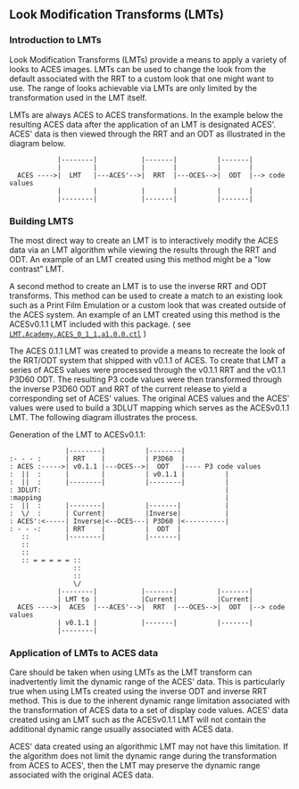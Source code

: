 ## Look Modification Transforms (LMTs) ##

### Introduction to LMTs ###

Look Modification Transforms (LMTs) provide a means to apply a variety of looks 
to ACES images. LMTs can be used to change the look from the default associated 
with the RRT to a custom look that one might want to use. The range of looks 
achievable via LMTs are only limited by the transformation used in the LMT 
itself.

LMTs are always ACES to ACES transformations. In the example below the resulting 
ACES data after the application of an LMT is designated ACES'. ACES' data is 
then viewed through the RRT and an ODT as illustrated in the diagram below.  

                |--------|           |-------|          |-------|
                |        |           |       |          |       |
      ACES ---->|  LMT   |---ACES'-->|  RRT  |---OCES-->|  ODT  |--> code values
                |        |           |       |          |       |
                |--------|           |-------|          |-------| 

### Building LMTS ###

The most direct way to create an LMT is to interactively modify the ACES data 
via an LMT algorithm while viewing the results through the RRT and ODT. An 
example of an LMT created using this method might be a "low contrast" LMT.

A second method to create an LMT is to use the inverse RRT and ODT transforms. 
This method can be used to create a match to an existing look such as a Print 
Film Emulation or a custom look that was created outside of the ACES system. An 
example of an LMT created using this method is the ACESv0.1.1 LMT included
with this package. ( see [`LMT.Academy.ACES_0_1_1.a1.0.0.ctl`](./LMT.Academy.ACES_0_1_1.a1.0.0.ctl) )

The ACES 0.1.1 LMT was created to provide a means to recreate the look of the
RRT/ODT system that shipped with v0.1.1 of ACES.  To create that LMT a series of 
ACES values were processed through the v0.1.1 RRT and the v0.1.1 P3D60 ODT. The 
resulting P3 code values were then transformed through the inverse P3D60 ODT and 
RRT of the current release to yield a corresponding set of ACES' values. The 
original ACES values and the ACES' values were used to build a 3DLUT mapping 
which serves as the ACESv0.1.1 LMT.  The following diagram illustrates 
the process.

Generation of the LMT to ACESv0.1.1:

                  |--------|          |--------|
    :- - - :      | RRT    |          | P3D60  |
    : ACES :----->| v0.1.1 |---OCES-->|  ODT   |---- P3 code values
    :  ||  :      |        |          | v0.1.1 |          |
    :  ||  :      |--------|          |--------|          |
    : 3DLUT:                                              |
    :mapping                                              |
    :  ||  :      |--------|          |-------|           |
    :  \/  :      | Current|          |Inverse|           |
    : ACES':<-----| Inverse|<--OCES---| P3D60 |<----------| 
    : - - -:      | RRT    |          |  ODT  |   
       ::         |--------|          |-------|        
       ::
       ::
       :: = = = = = ::
                    ::
                    ::
                    \/
                |--------|           |-------|          |-------|
                | LMT to |           |Current|          |Current|
      ACES ---->|  ACES  |---ACES'-->|  RRT  |---OCES-->|  ODT  |--> code values
                | v0.1.1 |           |-------|          |-------|
                |--------|


### Application of LMTs to ACES data ###
                
Care should be taken when using LMTs as the LMT transform can inadvertently 
limit the dynamic range of the ACES' data. This is particularly true when using 
LMTs created using the inverse ODT and inverse RRT method. This is due to the
inherent dynamic range limitation associated with the transformation of ACES
data to a set of display code values. ACES' data created using an LMT such as
the ACESv0.1.1 LMT will not contain the additional dynamic range usually 
associated with ACES data.

ACES' data created using an algorithmic LMT may not have this limitation. If the 
algorithm does not limit the dynamic range during the transformation from ACES 
to ACES', then the LMT may preserve the dynamic range associated with the 
original ACES data.